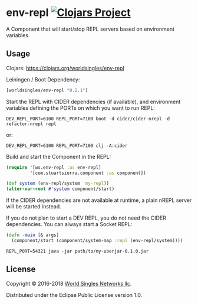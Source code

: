 # env-repl [![Clojars Project](http://clojars.org/worldsingles/env-repl/latest-version.svg)](http://clojars.org/worldsingles/env-repl)


A Component that will start/stop REPL servers based on environment variables.

## Usage

Clojars: https://clojars.org/worldsingles/env-repl

Leiningen / Boot Dependency:

``` clojure
[worldsingles/env-repl "0.2.1"]
```

Start the REPL with CIDER dependencies (if available), and environment variables defining the PORTs on which you want to run REPL:

``` shell
DEV_REPL_PORT=6100 REPL_PORT=7100 boot -d cider/cider-nrepl -d refactor-nrepl repl
```

or:

``` shell
DEV_REPL_PORT=6100 REPL_PORT=7100 clj -A:cider
```

Build and start the Component in the REPL:

``` clojure
(require '[ws.env-repl :as env-repl]
         '[com.stuartsierra.component :as component])

(def system (env-repl/system 'my-repl))
(alter-var-root #'system component/start)
```

If the CIDER dependencies are not available at runtime, a plain nREPL server will be started instead.


If you do not plan to start a DEV REPL, you do not need the CIDER dependencies. You can always start a Socket REPL:

``` clojure
(defn -main [& args]
  (component/start (component/system-map :repl (env-repl/system))))
```

``` shell
REPL_PORT=54321 java -jar path/to/my-uberjar-0.1.0.jar
```

## License

Copyright © 2016-2018 [World Singles Networks llc](https://worldsinglesnetworks.com/).

Distributed under the Eclipse Public License version 1.0.
